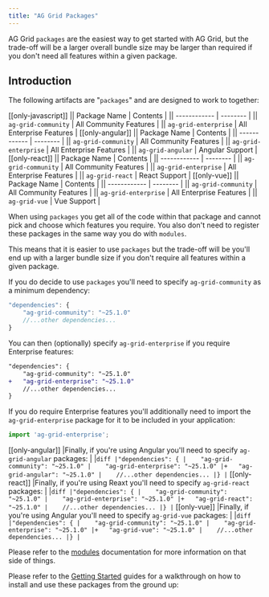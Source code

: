 ```yaml
---
title: "AG Grid Packages"
---
```


AG Grid `packages` are the easiest way to get started with AG Grid, but the trade-off will be a larger overall bundle size may be larger than required if you don't need all features within a given package.

## Introduction

The following artifacts are "`packages`" and are designed to work to together:

[[only-javascript]]
|| Package Name | Contents |
|| ------------ | -------- |
|| `ag-grid-community` | All Community Features |
|| `ag-grid-enterprise` | All Enterprise Features |
[[only-angular]]
|| Package Name | Contents |
|| ------------ | -------- |
|| `ag-grid-community` | All Community Features |
|| `ag-grid-enterprise` | All Enterprise Features |
|| `ag-grid-angular` | Angular Support |
[[only-react]]
|| Package Name | Contents |
|| ------------ | -------- |
|| `ag-grid-community` | All Community Features |
|| `ag-grid-enterprise` | All Enterprise Features |
|| `ag-grid-react` | React Support |
[[only-vue]]
|| Package Name | Contents |
|| ------------ | -------- |
|| `ag-grid-community` | All Community Features |
|| `ag-grid-enterprise` | All Enterprise Features |
|| `ag-grid-vue` | Vue Support |



When using `packages` you get all of the code within that package and cannot pick and choose which features you require. You also don't need to register these packages in the same way you do with `modules`.

This means that it is easier to use `packages` but the trade-off will be you'll end up with a larger bundle size if you don't require all features within a given package.

If you do decide to use `packages` you'll need to specify `ag-grid-community` as a minimum dependency:

```js
"dependencies": {
    "ag-grid-community": "~25.1.0"
    //...other dependencies...
}
```

You can then (optionally) specify `ag-grid-enterprise` if you require Enterprise features:

```diff
"dependencies": {
    "ag-grid-community": "~25.1.0"
+   "ag-grid-enterprise": "~25.1.0"
    //...other dependencies...
}
```

If you do require Enterprise features you'll additionally need to import the `ag-grid-enterprise` package for it to be included in your application:

```js
import 'ag-grid-enterprise';
```

[[only-angular]]
|Finally, if you're using Angular you'll need to specify `ag-grid-angular` packages:
|
|```diff
|"dependencies": {
|    "ag-grid-community": "~25.1.0"
|    "ag-grid-enterprise": "~25.1.0"
|+   "ag-grid-angular": "~25.1.0"
|    //...other dependencies...
|}
|```
[[only-react]]
|Finally, if you're using Reaxt you'll need to specify `ag-grid-react` packages:
|
|```diff
|"dependencies": {
|    "ag-grid-community": "~25.1.0"
|    "ag-grid-enterprise": "~25.1.0"
|+   "ag-grid-react": "~25.1.0"
|    //...other dependencies...
|}
|```
[[only-vue]]
|Finally, if you're using Angular you'll need to specify `ag-grid-vue` packages:
|
|```diff
|"dependencies": {
|    "ag-grid-community": "~25.1.0"
|    "ag-grid-enterprise": "~25.1.0"
|+   "ag-grid-vue": "~25.1.0"
|    //...other dependencies...
|}
|```

Please refer to the [modules](../modules/) documentation for more information on that side of things.

Please refer to the [Getting Started](../getting-started/) guides for a walkthrough on how to install and use these packages from the ground up:

